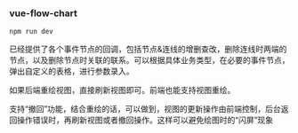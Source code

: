 ### vue-flow-chart

```shell
npm run dev
```

已经提供了各个事件节点的回调，包括节点&连线的增删查改，删除连线时两端的节点，以及删除节点时关联的联系。可以根据具体业务类型，在必要的事件节点，弹出自定义的表格，进行参数录入。

如果后端重绘视图，直接刷新视图即可。前端也能支持视图重绘。

支持“撤回”功能，结合重绘的话，可以做到，视图的更新操作由前端控制，后台返回操作错误时，再刷新视图或者撤回操作。这样可以避免绘图时的“闪屏”现象